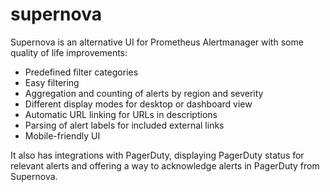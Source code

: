 # supernova

Supernova is an alternative UI for Prometheus Alertmanager with some quality of life improvements:


* Predefined filter categories
* Easy filtering
* Aggregation and counting of alerts by region and severity
* Different display modes for desktop or dashboard view
* Automatic URL linking for URLs in descriptions
* Parsing of alert labels for included external links
* Mobile-friendly UI

It also has integrations with PagerDuty, displaying PagerDuty status for relevant alerts and offering a way to acknowledge alerts in PagerDuty from Supernova.
